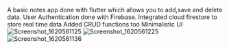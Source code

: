 A basic notes app done with flutter which allows you to add,save and delete data.
User Authentication done with Firebase.
Integrated cloud firestore to store real time data
Added CRUD functions too
Minimalistic UI![Screenshot_1620561125](https://user-images.githubusercontent.com/71585678/117571500-6d73ad00-b0ec-11eb-92de-6494434df640.png)
![Screenshot_1620561225](https://user-images.githubusercontent.com/71585678/117571503-719fca80-b0ec-11eb-97dd-1fa06f97e321.png)
![Screenshot_1620561136](https://user-images.githubusercontent.com/71585678/117571510-795f6f00-b0ec-11eb-9dd9-43c67f60331a.png)
